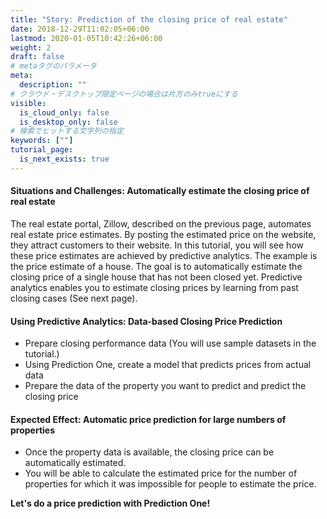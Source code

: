 ```yaml
---
title: "Story: Prediction of the closing price of real estate"
date: 2018-12-29T11:02:05+06:00
lastmod: 2020-01-05T10:42:26+06:00
weight: 2
draft: false
# metaタグのパラメータ
meta:
  description: ""
# クラウド・デスクトップ限定ページの場合は片方のみtrueにする
visible:
  is_cloud_only: false
  is_desktop_only: false
# 検索でヒットする文字列の指定
keywords: [""]
tutorial_page:
  is_next_exists: true
---
```


#### Situations and Challenges: Automatically estimate the closing price of real estate

The real estate portal, Zillow, described on the previous page, automates real estate price estimates. By posting the estimated price on the website, they attract customers to their website. In this tutorial, you will see how these price estimates are achieved by predictive analytics. The example is the price estimate of a house.
The goal is to automatically estimate the closing price of a single house that has not been closed yet. Predictive analytics enables you to estimate closing prices by learning from past closing cases (See next page).

#### Using Predictive Analytics: Data-based Closing Price Prediction

- Prepare closing performance data (You will use sample datasets in the tutorial.)
- Using Prediction One, create a model that predicts prices from actual data
- Prepare the data of the property you want to predict and predict the closing price

#### Expected Effect: Automatic price prediction for large numbers of properties

- Once the property data is available, the closing price can be automatically estimated.
- You will be able to calculate the estimated price for the number of properties for which it was impossible for people to estimate the price.

**Let's do a price prediction with Prediction One!**
